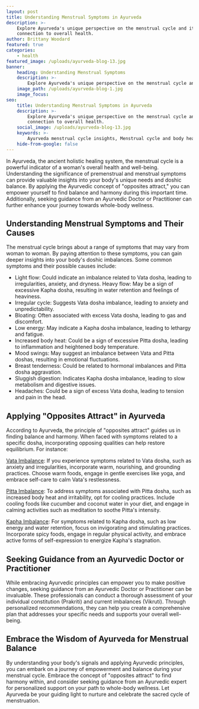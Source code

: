 ```yaml
---
layout: post
title: Understanding Menstrual Symptoms in Ayurveda
description: >-
    Explore Ayurveda's unique perspective on the menstrual cycle and its
    connection to overall health.
author: Brittany Woodard
featured: true
categories:
    - health
featured_image: /uploads/ayurveda-blog-13.jpg
banner:
    heading: Understanding Menstrual Symptoms
    description: >-
        Explore Ayurveda's unique perspective on the menstrual cycle and its connection to overall health.
    image_path: /uploads/ayurveda-blog-1.jpg
    image_focus: 
seo:
    title: Understanding Menstrual Symptoms in Ayurveda
    description: >-
        Explore Ayurveda's unique perspective on the menstrual cycle and its
        connection to overall health.
    social_image: /uploads/ayurveda-blog-13.jpg
    keywords: >-
        Ayurveda menstrual cycle insights, Menstrual cycle and body health, Understanding menstrual symptoms, Ayurvedic practices for menstrual health Menstrual cycle and well-being
    hide-from-google: false
---
```

In Ayurveda, the ancient holistic healing system, the menstrual cycle is a powerful indicator of a woman's overall health and well-being. Understanding the significance of premenstrual and menstrual symptoms can provide valuable insights into your body's unique needs and doshic balance. By applying the Ayurvedic concept of "opposites attract," you can empower yourself to find balance and harmony during this important time. Additionally, seeking guidance from an Ayurvedic Doctor or Practitioner can further enhance your journey towards whole-body wellness.

## Understanding Menstrual Symptoms and Their Causes

The menstrual cycle brings about a range of symptoms that may vary from woman to woman. By paying attention to these symptoms, you can gain deeper insights into your body's doshic imbalances. Some common symptoms and their possible causes include:

* Light flow: Could indicate an imbalance related to Vata dosha, leading to irregularities, anxiety, and dryness. Heavy flow: May be a sign of excessive Kapha dosha, resulting in water retention and feelings of heaviness.
* Irregular cycle: Suggests Vata dosha imbalance, leading to anxiety and unpredictability.
* Bloating: Often associated with excess Vata dosha, leading to gas and discomfort.
* Low energy: May indicate a Kapha dosha imbalance, leading to lethargy and fatigue.
* Increased body heat: Could be a sign of excessive Pitta dosha, leading to inflammation and heightened body temperature.
* Mood swings: May suggest an imbalance between Vata and Pitta doshas, resulting in emotional fluctuations.
* Breast tenderness: Could be related to hormonal imbalances and Pitta dosha aggravation.
* Sluggish digestion: Indicates Kapha dosha imbalance, leading to slow metabolism and digestive issues.
* Headaches: Could be a sign of excess Vata dosha, leading to tension and pain in the head.

## Applying "Opposites Attract" in Ayurveda

According to Ayurveda, the principle of "opposites attract" guides us in finding balance and harmony. When faced with symptoms related to a specific dosha, incorporating opposing qualities can help restore equilibrium. For instance:

<u>Vata Imbalance</u>\: If you experience symptoms related to Vata dosha, such as anxiety and irregularities, incorporate warm, nourishing, and grounding practices. Choose warm foods, engage in gentle exercises like yoga, and embrace self-care to calm Vata's restlessness.

<u>Pitta Imbalance</u>\: To address symptoms associated with Pitta dosha, such as increased body heat and irritability, opt for cooling practices. Include cooling foods like cucumber and coconut water in your diet, and engage in calming activities such as meditation to soothe Pitta's intensity.

<u>Kapha Imbalance</u>\: For symptoms related to Kapha dosha, such as low energy and water retention, focus on invigorating and stimulating practices. Incorporate spicy foods, engage in regular physical activity, and embrace active forms of self-expression to energize Kapha's stagnation.

## Seeking Guidance from an Ayurvedic Doctor or Practitioner

While embracing Ayurvedic principles can empower you to make positive changes, seeking guidance from an Ayurvedic Doctor or Practitioner can be invaluable. These professionals can conduct a thorough assessment of your individual constitution (Prakriti) and current imbalances (Vikruti). Through personalized recommendations, they can help you create a comprehensive plan that addresses your specific needs and supports your overall well-being.

## Embrace the Wisdom of Ayurveda for Menstrual Balance

By understanding your body's signals and applying Ayurvedic principles, you can embark on a journey of empowerment and balance during your menstrual cycle. Embrace the concept of "opposites attract" to find harmony within, and consider seeking guidance from an Ayurvedic expert for personalized support on your path to whole-body wellness. Let Ayurveda be your guiding light to nurture and celebrate the sacred cycle of menstruation.